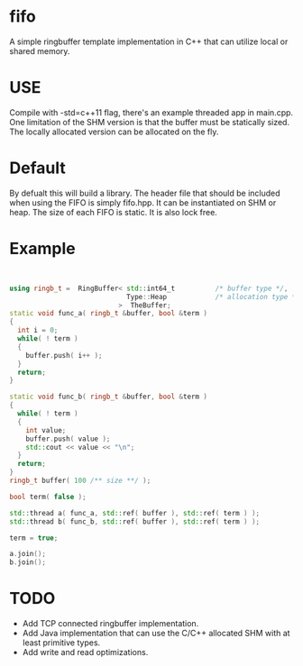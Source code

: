 fifo
================

A simple ringbuffer template implementation in C++ that
can utilize local or shared memory.  

# USE
Compile with -std=c++11 flag, there's an example threaded
app in main.cpp.  One limitation of the SHM version is that
the buffer must be statically sized.  The locally allocated
version can be allocated on the fly.  

# Default
By defualt this will build a library. The header file that should be included
when using the FIFO is simply fifo.hpp. It can be instantiated on SHM or heap. 
The size of each FIFO is static. It is also lock free. 



# Example

```cpp


using ringb_t =  RingBuffer< std::int64_t          /* buffer type */,
                             Type::Heap            /* allocation type */
                           >  TheBuffer;
static void func_a( ringb_t &buffer, bool &term )
{
  int i = 0;
  while( ! term )
  {
    buffer.push( i++ );
  }
  return;
}

static void func_b( ringb_t &buffer, bool &term )
{
  while( ! term )
  {
    int value; 
    buffer.push( value );
    std::cout << value << "\n";
  }
  return;
}
ringb_t buffer( 100 /** size **/ );

bool term( false );

std::thread a( func_a, std::ref( buffer ), std::ref( term ) );
std::thread b( func_b, std::ref( buffer ), std::ref( term ) );

term = true;

a.join();
b.join();

```

# TODO
* Add TCP connected ringbuffer implementation.
* Add Java implementation that can use the C/C++ allocated SHM with at least primitive types.
* Add write and read optimizations.
